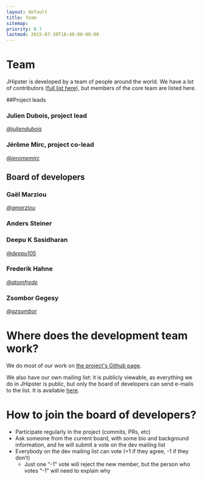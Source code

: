 ```yaml
---
layout: default
title: Team
sitemap:
priority: 0.7
lastmod: 2015-07-30T18:40:00-00:00
---
```


# <i class="fa fa-coffee"></i> Team

JHipster is developed by a team of people around the world. We have a lot of contributors ([full list here](https://github.com/jhipster/generator-jhipster/graphs/contributors)), but members of the core team are listed here.

##Project leads

### Julien Dubois, project lead
_[@juliendubois](https://twitter.com/juliendubois)_

### Jérôme Mirc, project co-lead
_[@jeromemirc](https://twitter.com/jeromemirc)_

## Board of developers

### Gaël Marziou
_[@gmarziou](https://twitter.com/gmarziou)_

### Anders Steiner

### Deepu K Sasidharan
_[@deepu105](https://twitter.com/deepu105)_

### Frederik Hahne
_[@atomfrede](https://twitter.com/atomfrede)_

### Zsombor Gegesy
_[@gzsombor](https://twitter.com/gzsombor)_


# Where does the development team work?

We do most of our work on [the project's Github page](https://github.com/jhipster/generator-jhipster).

We also have our own mailing list: it is publicly viewable, as everything we do in JHipster is public, but only the board of developers can send e-mails to the list. It is available [here](https://groups.google.com/forum/?hl=en#!forum/jhipster-dev).

# How to join the board of developers?

- Participate regularly in the project (commits, PRs, etc)
- Ask someone from the current board, with some bio and background information, and he will submit a vote on the dev mailing list
- Everybody on the dev mailing list can vote (+1 if they agree, -1 if they don’t)
    - Just one “-1” vote will reject the new member, but the person who votes “-1” will need to explain why
